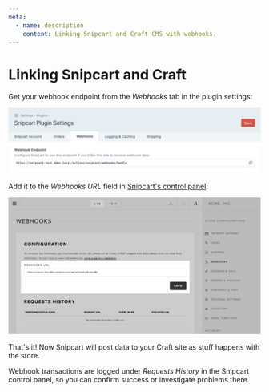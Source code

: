 ```yaml
---
meta:
  - name: description
    content: Linking Snipcart and Craft CMS with webhooks.
---
```


# Linking Snipcart and Craft

Get your webhook endpoint from the _Webhooks_ tab in the plugin settings:

![Craft's webhook endpoint](../../resources/settings-webhooks.png)

Add it to the _Webhooks URL_ field in [Snipcart's control panel](https://app.snipcart.com/):

![Snipcart webhook setting](../../resources/snipcart-webhook.png)

That's it! Now Snipcart will post data to your Craft site as stuff happens with the store. 

Webhook transactions are logged under _Requests History_ in the Snipcart control panel, so you can confirm success or investigate problems there.
